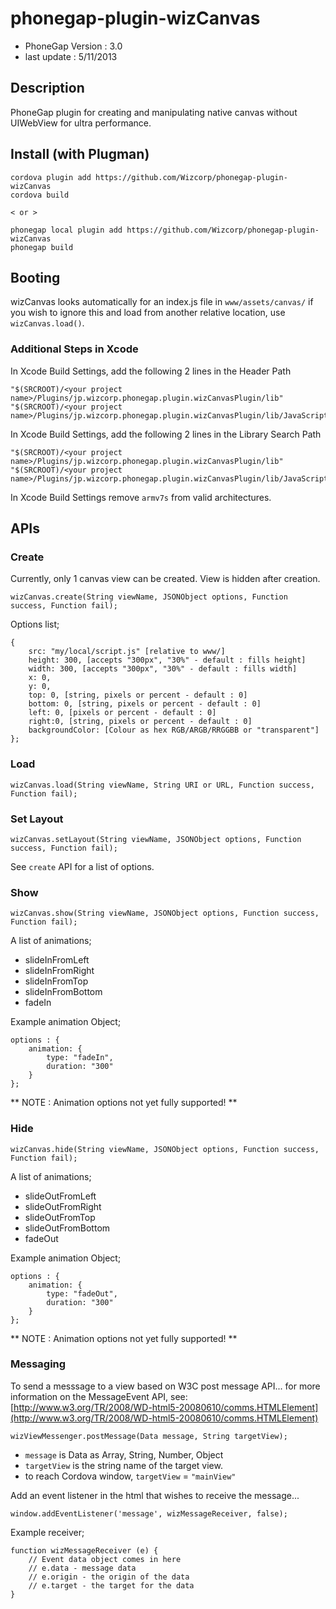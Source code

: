 # phonegap-plugin-wizCanvas

- PhoneGap Version : 3.0
- last update : 5/11/2013

## Description

PhoneGap plugin for creating and manipulating native canvas without UIWebView for ultra performance.

## Install (with Plugman) 

	cordova plugin add https://github.com/Wizcorp/phonegap-plugin-wizCanvas
	cordova build
	
	< or >
	
	phonegap local plugin add https://github.com/Wizcorp/phonegap-plugin-wizCanvas
	phonegap build

## Booting

wizCanvas looks automatically for an index.js file in ```www/assets/canvas/``` if you wish to ignore this and load from another relative location, use ```wizCanvas.load()```.

### Additional Steps in Xcode

In Xcode Build Settings, add the following 2 lines in the Header Path

	"$(SRCROOT)/<your project name>/Plugins/jp.wizcorp.phonegap.plugin.wizCanvasPlugin/lib"
	"$(SRCROOT)/<your project name>/Plugins/jp.wizcorp.phonegap.plugin.wizCanvasPlugin/lib/JavaScriptCore"

In Xcode Build Settings, add the following 2 lines in the Library Search Path

	"$(SRCROOT)/<your project name>/Plugins/jp.wizcorp.phonegap.plugin.wizCanvasPlugin/lib"
	"$(SRCROOT)/<your project name>/Plugins/jp.wizcorp.phonegap.plugin.wizCanvasPlugin/lib/JavaScriptCore"

In Xcode Build Settings remove `armv7s` from valid architectures.


## APIs

### Create

Currently, only 1 canvas view can be created. View is hidden after creation.

	wizCanvas.create(String viewName, JSONObject options, Function success, Function fail);

Options list;

	{
	    src: "my/local/script.js" [relative to www/]
	    height: 300, [accepts "300px", "30%" - default : fills height] 
	    width: 300, [accepts "300px", "30%" - default : fills width] 
	    x: 0,
	    y: 0, 
	    top: 0, [string, pixels or percent - default : 0]
	    bottom: 0, [string, pixels or percent - default : 0]
	    left: 0, [pixels or percent - default : 0]    
	    right:0, [string, pixels or percent - default : 0]
	    backgroundColor: [Colour as hex RGB/ARGB/RRGGBB or "transparent"]
	}; 

### Load

	wizCanvas.load(String viewName, String URI or URL, Function success, Function fail);
	
	
### Set Layout
	
	wizCanvas.setLayout(String viewName, JSONObject options, Function success, Function fail);

See `create` API for a list of options.

### Show

	wizCanvas.show(String viewName, JSONObject options, Function success, Function fail);

A list of animations;

- slideInFromLeft
- slideInFromRight
- slideInFromTop
- slideInFromBottom
- fadeIn

Example animation Object;

	options : {
		animation: {
	    	type: "fadeIn", 
	    	duration: "300"
	    }
	};
	
** NOTE : Animation options not yet fully supported! **

### Hide

	wizCanvas.hide(String viewName, JSONObject options, Function success, Function fail);

A list of animations;

- slideOutFromLeft
- slideOutFromRight
- slideOutFromTop
- slideOutFromBottom
- fadeOut

Example animation Object;

	options : {
		animation: {
    		type: "fadeOut",
    		duration: "300"
    	}
	}; 

** NOTE : Animation options not yet fully supported! **

### Messaging

To send a messsage to a view based on W3C post message API... for more information on the MessageEvent API, see: [http://www.w3.org/TR/2008/WD-html5-20080610/comms.HTMLElement](http://www.w3.org/TR/2008/WD-html5-20080610/comms.HTMLElement)

	wizViewMessenger.postMessage(Data message, String targetView);

- `message` is Data as Array, String, Number, Object
- `targetView` is the string name of the target view.
- to reach Cordova window, `targetView` = `"mainView"`

Add an event listener in the html that wishes to receive the message...

	window.addEventListener('message', wizMessageReceiver, false);

Example receiver;

	function wizMessageReceiver (e) {
	    // Event data object comes in here
	    // e.data - message data
		// e.origin - the origin of the data
		// e.target - the target for the data
	}
